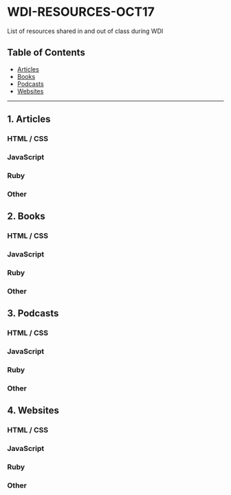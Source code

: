 # WDI-RESOURCES-OCT17
List of resources shared in and out of class during WDI

## Table of Contents

- [Articles](#1-articles)
- [Books](#2-books)
- [Podcasts](#3-podcasts)
- [Websites](#4-websites)

---

## 1. Articles

### HTML / CSS

### JavaScript

### Ruby

### Other

## 2. Books

### HTML / CSS

### JavaScript

### Ruby

### Other

## 3. Podcasts

### HTML / CSS

### JavaScript

### Ruby

### Other

## 4. Websites

### HTML / CSS

### JavaScript

### Ruby

### Other
